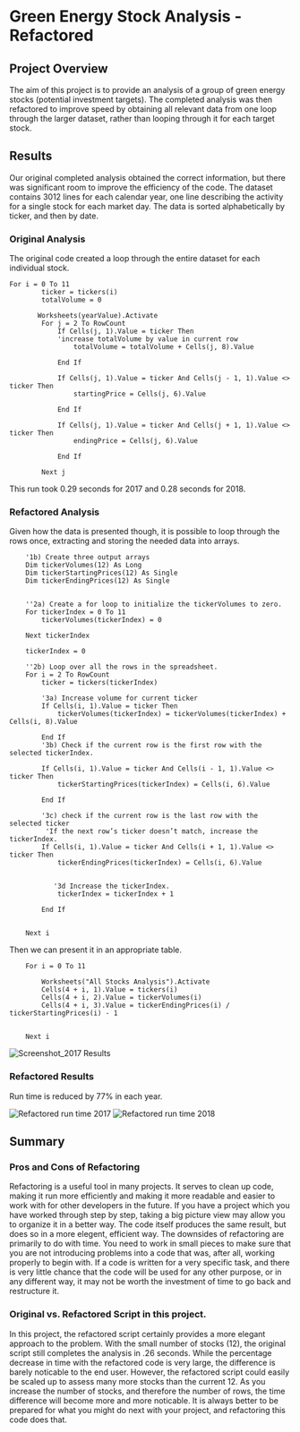 # Green Energy Stock Analysis - Refactored

## Project Overview
The aim of this project is to provide an analysis of a group of green energy stocks (potential investment targets). The completed analysis was then refactored to improve speed by obtaining all relevant data from one loop through the larger dataset, rather than looping through it for each target stock.

## Results
Our original completed analysis obtained the correct information, but there was significant room to improve the efficiency of the code. The dataset contains 3012 lines for each calendar year, one line describing the activity for a single stock for each market day. The data is sorted alphabetically by ticker, and then by date. 
### Original Analysis
The original code created a loop through the entire dataset for each individual stock. 
``` 
For i = 0 To 11
        ticker = tickers(i)
        totalVolume = 0
        
       Worksheets(yearValue).Activate
        For j = 2 To RowCount
            If Cells(j, 1).Value = ticker Then
            'increase totalVolume by value in current row
                totalVolume = totalVolume + Cells(j, 8).Value
     
            End If
        
            If Cells(j, 1).Value = ticker And Cells(j - 1, 1).Value <> ticker Then
                startingPrice = Cells(j, 6).Value
        
            End If

            If Cells(j, 1).Value = ticker And Cells(j + 1, 1).Value <> ticker Then
                endingPrice = Cells(j, 6).Value

            End If
        
        Next j
```
This run took 0.29 seconds for 2017 and 0.28 seconds for 2018.

### Refactored Analysis
Given how the data is presented though, it is possible to loop through the rows once, extracting and storing the needed data into arrays. 
```
    '1b) Create three output arrays
    Dim tickerVolumes(12) As Long
    Dim tickerStartingPrices(12) As Single
    Dim tickerEndingPrices(12) As Single
    
    
    ''2a) Create a for loop to initialize the tickerVolumes to zero.
    For tickerIndex = 0 To 11
        tickerVolumes(tickerIndex) = 0
        
    Next tickerIndex
    
    tickerIndex = 0
        
    ''2b) Loop over all the rows in the spreadsheet.
    For i = 2 To RowCount
        ticker = tickers(tickerIndex)
        
        '3a) Increase volume for current ticker
        If Cells(i, 1).Value = ticker Then
            tickerVolumes(tickerIndex) = tickerVolumes(tickerIndex) + Cells(i, 8).Value
        
        End If
        '3b) Check if the current row is the first row with the selected tickerIndex.
       
        If Cells(i, 1).Value = ticker And Cells(i - 1, 1).Value <> ticker Then
            tickerStartingPrices(tickerIndex) = Cells(i, 6).Value
            
        End If
        
        '3c) check if the current row is the last row with the selected ticker
         'If the next row’s ticker doesn’t match, increase the tickerIndex.
        If Cells(i, 1).Value = ticker And Cells(i + 1, 1).Value <> ticker Then
            tickerEndingPrices(tickerIndex) = Cells(i, 6).Value
                

           '3d Increase the tickerIndex.
            tickerIndex = tickerIndex + 1
            
        End If
    
   
    Next i
```

Then we can present it in an appropriate table. 

```'4) Loop through your arrays to output the Ticker, Total Daily Volume, and Return.
    For i = 0 To 11
        
        Worksheets("All Stocks Analysis").Activate
        Cells(4 + i, 1).Value = tickers(i)
        Cells(4 + i, 2).Value = tickerVolumes(i)
        Cells(4 + i, 3).Value = tickerEndingPrices(i) / tickerStartingPrices(i) - 1
              
        
    Next i
```

![Screenshot_2017 Results](/Resources/Table_2017results.png)

### Refactored Results
Run time is reduced by 77% in each year.

![Refactored run time 2017](/Resources/VBA_Challenge_2017.png)
![Refactored run time 2018](/Resources/VBA_Challenge_2018.png)

## Summary
### Pros and Cons of Refactoring
Refactoring is a useful tool in many projects. It serves to clean up code, making it run more efficiently and making it more readable and easier to work with for other developers in the future. If you have a project which you have worked through step by step, taking a big picture view may allow you to organize it in a better way. The code itself produces the same result, but does so in a more elegent, efficient way.
The downsides of refactoring are primarily to do with time. You need to work in small pieces to make sure that you are not introducing problems into a code that was, after all, working properly to begin with. If a code is written for a very specific task, and there is very little chance that the code will be used for any other purpose, or in any different way, it may not be worth the investment of time to go back and restructure it.

### Original vs. Refactored Script in this project.
In this project, the refactored script certainly provides a more elegant approach to the problem. With the small number of stocks (12), the original script still completes the analysis in .26 seconds. While the percentage decrease in time with the refactored code is very large, the difference is barely noticable to the end user. 
However, the refactored script could easily be scaled up to assess many more stocks than the current 12. As you increase the number of stocks, and therefore the number of rows, the time difference will become more and more noticable. It is always better to be prepared for what you might do next with your project, and refactoring this code does that. 
